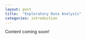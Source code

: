```yaml
---
layout: post
title:  "Exploratory Data Analysis"
categories: introduction 
---
```


Content coming soon!
